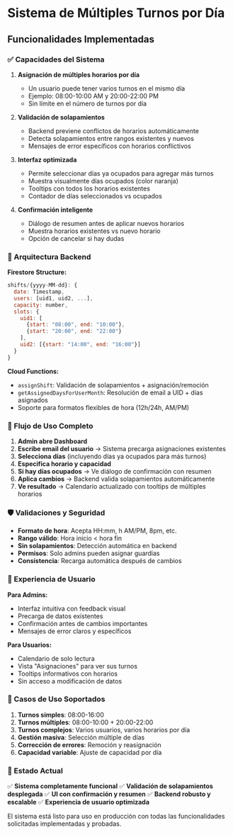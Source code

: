 # Sistema de Múltiples Turnos por Día

## Funcionalidades Implementadas

### ✅ Capacidades del Sistema

1. **Asignación de múltiples horarios por día**
   - Un usuario puede tener varios turnos en el mismo día
   - Ejemplo: 08:00-10:00 AM y 20:00-22:00 PM
   - Sin límite en el número de turnos por día

2. **Validación de solapamientos**
   - Backend previene conflictos de horarios automáticamente
   - Detecta solapamientos entre rangos existentes y nuevos
   - Mensajes de error específicos con horarios conflictivos

3. **Interfaz optimizada**
   - Permite seleccionar días ya ocupados para agregar más turnos
   - Muestra visualmente días ocupados (color naranja)
   - Tooltips con todos los horarios existentes
   - Contador de días seleccionados vs ocupados

4. **Confirmación inteligente**
   - Diálogo de resumen antes de aplicar nuevos horarios
   - Muestra horarios existentes vs nuevo horario
   - Opción de cancelar si hay dudas

### 🔧 Arquitectura Backend

**Firestore Structure:**
```javascript
shifts/{yyyy-MM-dd}: {
  date: Timestamp,
  users: [uid1, uid2, ...],
  capacity: number,
  slots: {
    uid1: [
      {start: "08:00", end: "10:00"},
      {start: "20:00", end: "22:00"}
    ],
    uid2: [{start: "14:00", end: "16:00"}]
  }
}
```

**Cloud Functions:**
- `assignShift`: Validación de solapamientos + asignación/remoción
- `getAssignedDaysForUserMonth`: Resolución de email a UID + días asignados
- Soporte para formatos flexibles de hora (12h/24h, AM/PM)

### 🎯 Flujo de Uso Completo

1. **Admin abre Dashboard**
2. **Escribe email del usuario** → Sistema precarga asignaciones existentes
3. **Selecciona días** (incluyendo días ya ocupados para más turnos)
4. **Especifica horario y capacidad**
5. **Si hay días ocupados** → Ve diálogo de confirmación con resumen
6. **Aplica cambios** → Backend valida solapamientos automáticamente
7. **Ve resultado** → Calendario actualizado con tooltips de múltiples horarios

### 🛡️ Validaciones y Seguridad

- **Formato de hora**: Acepta HH:mm, h AM/PM, 8pm, etc.
- **Rango válido**: Hora inicio < hora fin
- **Sin solapamientos**: Detección automática en backend
- **Permisos**: Solo admins pueden asignar guardias
- **Consistencia**: Recarga automática después de cambios

### 📱 Experiencia de Usuario

**Para Admins:**
- Interfaz intuitiva con feedback visual
- Precarga de datos existentes
- Confirmación antes de cambios importantes
- Mensajes de error claros y específicos

**Para Usuarios:**
- Calendario de solo lectura
- Vista "Asignaciones" para ver sus turnos
- Tooltips informativos con horarios
- Sin acceso a modificación de datos

### 🎉 Casos de Uso Soportados

1. **Turnos simples**: 08:00-16:00
2. **Turnos múltiples**: 08:00-10:00 + 20:00-22:00
3. **Turnos complejos**: Varios usuarios, varios horarios por día
4. **Gestión masiva**: Selección múltiple de días
5. **Corrección de errores**: Remoción y reasignación
6. **Capacidad variable**: Ajuste de capacidad por día

### 🚀 Estado Actual

✅ **Sistema completamente funcional**
✅ **Validación de solapamientos desplegada**
✅ **UI con confirmación y resumen**
✅ **Backend robusto y escalable**
✅ **Experiencia de usuario optimizada**

El sistema está listo para uso en producción con todas las funcionalidades solicitadas implementadas y probadas.